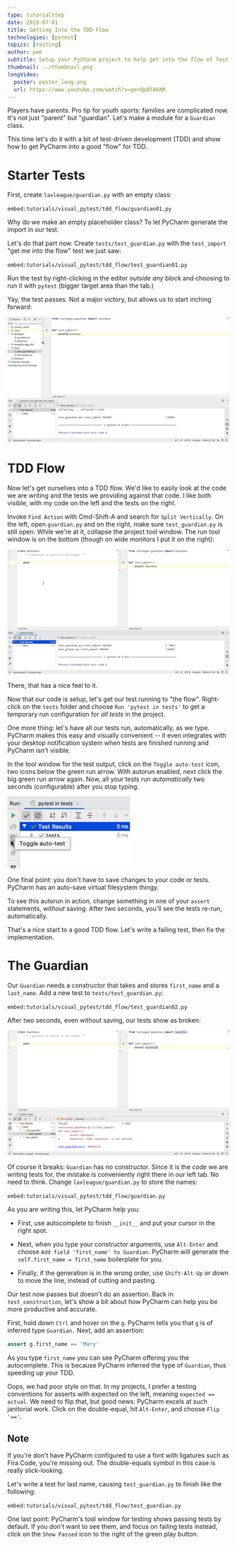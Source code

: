 ```yaml
---
type: tutorialstep
date: 2019-07-01
title: Getting Into the TDD Flow
technologies: [pytest]
topics: [testing]
author: pwe
subtitle: Setup your PyCharm project to help get into the flow of Test-Driven Development (TDD).
thumbnail: ../thumbnail.png
longVideo:
  poster: poster_long.png
  url: https://www.youtube.com/watch?v=gerOp85XHXM
---
```


Players have parents. Pro tip for youth sports: families are complicated
now. It's not just "parent" but "guardian". Let's make a module for
a `Guardian` class.

This time let's do it with a bit of test-driven development (TDD) and
show how to get PyCharm into a good "flow" for TDD.

# Starter Tests

First, create `laxleague/guardian.py` with an empty class:

`embed:tutorials/visual_pytest/tdd_flow/guardian01.py`

Why do we make an empty placeholder class? 
To let PyCharm generate the import in our test.

Let's do that part now. Create `tests/test_guardian.py` with the
`test_import` "get me into the flow" test we just saw:

`embed:tutorials/visual_pytest/tdd_flow/test_guardian01.py`

Run the test by right-clicking in the editor *outside any block* and choosing to run it with `pytest` (bigger target area than the tab.)

Yay, the test passes. Not a major victory, but allows us to start inching forward:

![Test Passes](./guardian_passes_import.png)

# TDD Flow

Now let's get ourselves into a TDD flow. 
We'd like to easily look at the code we are writing and the tests we providing against that code. 
I like both visible, with my code on the left and the tests on the right.

Invoke `Find Action` with Cmd-Shift-A and search for `Split Vertically`.
On the left, open `guardian.py` and on the right, make sure `test_guardian.py` is still open. 
While we're at it, collapse the project tool window.
The run tool window is on the bottom (though on wide monitors I put it on the right):

![TDD Layout](./tdd_layout.png)

There, that has a nice feel to it. 

Now that our code is setup, let's get our test running to "the flow".
Right-click on the `tests` folder and choose `Run 'pytest in tests'` to get a temporary run configuration for *all tests* in the project. 

One more thing: let's have all our tests run, automatically, as we type. 
PyCharm makes this easy and visually convenient -- it even integrates with your desktop notification system when tests are finished running and PyCharm isn't visible.

In the tool window for the test output, click on the `Toggle auto-test` icon, two icons below the green run arrow. 
With autorun enabled, next click the big green run arrow again.
Now, all your tests run *automatically* two seconds (configurable) after you stop typing.

![Toggle Autotest](./toggle_autotest.png)

One final point: you don't have to save changes to your code or tests.
PyCharm has an auto-save virtual filesystem thingy.

To see this autorun in action, change something in one of your `assert` statements, *without* saving.
After two seconds, you'll see the tests re-run, automatically.

That's a nice start to a good TDD flow. 
Let's write a failing test, then fix the implementation.

# The Guardian

Our `Guardian` needs a constructor that takes and stores `first_name`
and a `last_name`. Add a new test to `tests/test_guardian.py`:

`embed:tutorials/visual_pytest/tdd_flow/test_guardian02.py`

After two seconds, even without saving, our tests show as broken:

![Broken Tests](./two_seconds_later_broken.png)

Of course it breaks: `Guardian` has no constructor. 
Since it is the *code* we are writing tests for, the mistake is conveniently right there in our left tab. 
No need to think. 
Change `laxleague/guardian.py` to store the names:

`embed:tutorials/visual_pytest/tdd_flow/guardian.py`

As you are writing this, let PyCharm help you:

- First, use autocomplete to finish `__init__` and put your cursor in the
  right spot.

- Next, when you type your constructor arguments, use `Alt-Enter` and
  choose `Add field 'first_name' to Guardian`. PyCharm will generate the
  `self.first_name = first_name` boilerplate for you.

- Finally, if the generation is in the wrong order, use
  `Shift-Alt-Up` or down to move the line, instead of cutting and pasting.

Our test now passes but doesn't do an assertion. 
Back in `test_construction`, let's show a bit about how PyCharm can help you be more productive and accurate.

First, hold down `Ctrl` and hover on the `g`. 
PyCharm tells you that `g` is of inferred type `Guardian.` 
Next, add an assertion:

```python
assert g.first_name == 'Mary'
```

As you type `first_name` you can see PyCharm offering you the autocomplete.
This is because PyCharm inferred the type of `Guardian`, thus speeding up your TDD.

Oops, we had poor style on that. 
In my projects, I prefer a testing conventions for asserts with expected on the left, meaning `expected == actual`. 
We need to flip that, but good news: PyCharm excels at such janitorial work. 
Click on the double-equal, hit `Alt-Enter`, and choose `Flip '=='`.

## Note

If you're don't have PyCharm configured to use a font with ligatures such as Fira Code, you're missing out. 
The double-equals symbol in this case is really slick-looking.

Let's write a test for last name, causing `test_guardian.py` to finish like the following:

`embed:tutorials/visual_pytest/tdd_flow/test_guardian.py`

One last point: PyCharm's tool window for testing shows passing tests by default. 
If you don't want to see them, and focus on failing tests instead, click on the `Show Passed` icon to the right of the green play button.
